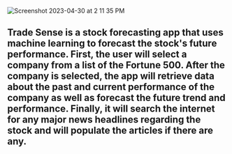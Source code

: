 ![Screenshot 2023-04-30 at 2 11 35 PM](https://user-images.githubusercontent.com/69867050/235369867-01619ce3-874b-4207-99e5-029a6a178ee6.png)



## Trade Sense is a stock forecasting app that uses machine learning to forecast the stock's future performance. First, the user will select a company from a list of the Fortune 500. After the company is selected, the app will retrieve data about the past and current performance of the company as well as forecast the future trend and performance. Finally, it will search the internet for any major news headlines regarding the stock and will populate the articles if there are any. 

